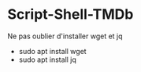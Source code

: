 # Script-Shell-TMDb

Ne pas oublier d'installer wget et jq

- sudo apt install wget
- sudo apt install jq
